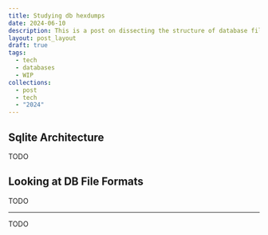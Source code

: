 ```yaml
---
title: Studying db hexdumps
date: 2024-06-10
description: This is a post on dissecting the structure of database files (sqlite3) and seeing how data is stored under the hood
layout: post_layout
draft: true
tags:
  - tech
  - databases
  - WIP
collections:
  - post
  - tech
  - "2024"
---
```


## Sqlite Architecture

TODO

## Looking at DB File Formats

TODO

---

TODO
